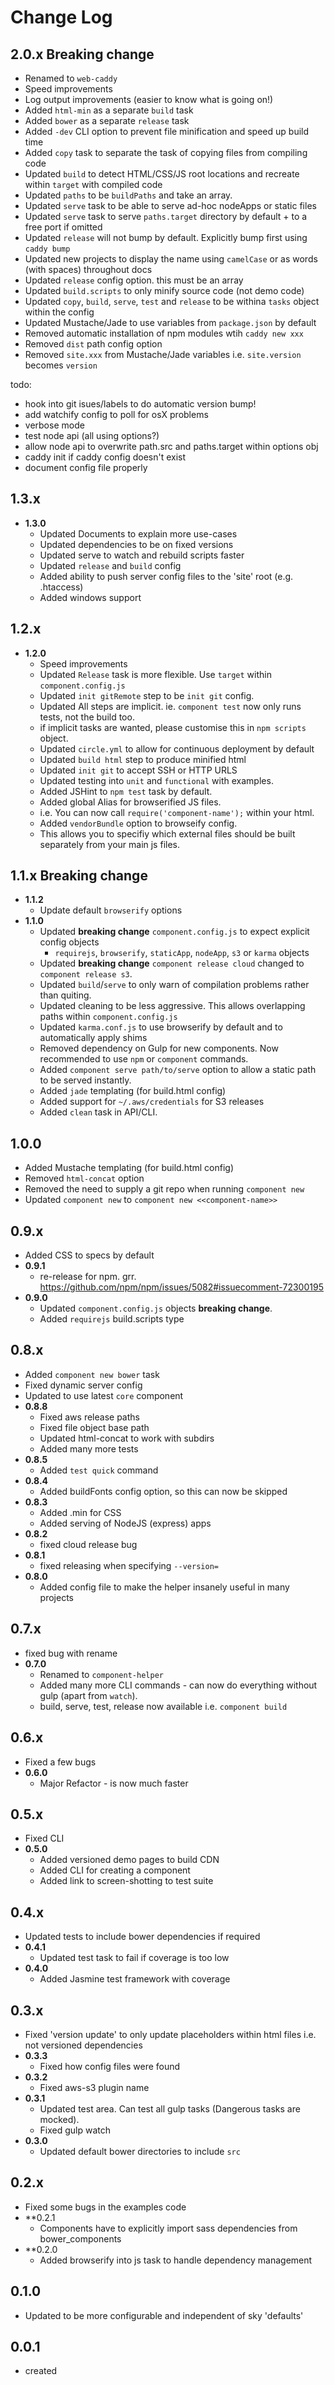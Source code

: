 # Change Log

## 2.0.x  Breaking change
  * Renamed to `web-caddy`
  * Speed improvements
  * Log output improvements (easier to know what is going on!)
  * Added `html-min` as a separate `build` task
  * Added `bower` as a separate `release` task
  * Added `-dev` CLI option to prevent file minification and speed up build time
  * Added `copy` task to separate the task of copying files from compiling code
  * Updated `build` to detect HTML/CSS/JS root locations and recreate within `target` with compiled code
  * Updated `paths` to be `buildPaths` and take an array.
  * Updated `serve` task to be able to serve ad-hoc nodeApps or static files
  * Updated `serve` task to serve `paths.target` directory by default + to a free port if omitted
  * Updated `release` will not bump by default. Explicitly bump first using `caddy bump`
  * Updated new projects to display the name using `camelCase` or as words (with spaces) throughout docs
  * Updated `release` config option. this must be an array
  * Updated `build.scripts` to only minify source code (not demo code)
  * Updated `copy`, `build`, `serve`, `test` and `release` to be withina `tasks` object within the config
  * Updated Mustache/Jade to use variables from `package.json` by default
  * Removed automatic installation of npm modules wtih `caddy new xxx`
  * Removed `dist` path config option
  * Removed `site.xxx` from Mustache/Jade variables i.e. `site.version` becomes `version`
  
todo:
  * hook into git isues/labels to do automatic version bump!
  * add watchify config to poll for osX problems
  * verbose mode
  * test node api (all using options?)
  * allow node api to overwrite path.src and paths.target within options obj
  * caddy init if caddy config doesn't exist
  * document config file properly
 
## 1.3.x
 * **1.3.0**
    * Updated Documents to explain more use-cases
    * Updated dependencies to be on fixed versions
    * Updated serve to watch and rebuild scripts faster
    * Updated `release` and `build` config
    * Added ability to push server config files to the 'site' root (e.g. .htaccess)
    * Added windows support

## 1.2.x

 * **1.2.0**
    * Speed improvements
    * Updated `Release` task is more flexible. Use `target` within `component.config.js`
    * Updated `init gitRemote` step to be `init git` config.
    * Updated All steps are implicit. ie. `component test` now only runs tests, not the build too.
    * if implicit tasks are wanted, please customise this in `npm scripts` object.
    * Updated `circle.yml` to allow for continuous deployment by default
    * Updated `build html` step to produce minified html
    * Updated `init git` to accept SSH or HTTP URLS
    * Updated testing into `unit` and `functional` with examples.
    * Added JSHint to `npm test` task by default.
    * Added global Alias for browserified JS files.
    * i.e. You can now call `require('component-name');` within your html.
    * Added `vendorBundle` option to browseify config.
    * This allows you to specifiy which external files should be built separately from your main js files.

## 1.1.x Breaking change

 * **1.1.2**
    * Update default `browserify` options
 * **1.1.0**
    * Updated **breaking change** `component.config.js` to expect explicit config objects
      * `requirejs`, `browserify`, `staticApp`, `nodeApp`, `s3` or `karma` objects
    * Updated **breaking change** `component release cloud` changed to `component release s3`.
    * Updated `build`/`serve` to only warn of compilation problems rather than quiting.
    * Updated cleaning to be less aggressive. This allows overlapping paths within `component.config.js`
    * Updated `karma.conf.js` to use browserify by default and to automatically apply shims
    * Removed dependency on Gulp for new components. Now recommended to use `npm` or `component` commands.
    * Added `component serve path/to/serve` option to allow a static path to be served instantly.
    * Added `jade` templating (for build.html config)
    * Added support for `~/.aws/credentials` for S3 releases
    * Added `clean` task in API/CLI.

## 1.0.0

 * Added Mustache templating (for build.html config)
 * Removed `html-concat` option
 * Removed the need to supply a git repo when running `component new`
 * Updated `component new` to `component new <<component-name>>`

## 0.9.x

 * Added CSS to specs by default
 * **0.9.1**
    * re-release for npm. grr. https://github.com/npm/npm/issues/5082#issuecomment-72300195
 * **0.9.0**
    * Updated `component.config.js` objects **breaking change**.
    * Added `requirejs` build.scripts type

## 0.8.x

 * Added `component new bower` task
 * Fixed dynamic server config
 * Updated to use latest `core` component
 * **0.8.8**
    * Fixed aws release paths
    * Fixed file object base path
    * Updated html-concat to work with subdirs
    * Added many more tests
 * **0.8.5**
    * Added `test quick` command
 * **0.8.4**
    * Added buildFonts config option, so this can now be skipped
 * **0.8.3**
    * Added .min for CSS
    * Added serving of NodeJS (express) apps
 * **0.8.2**
    * fixed cloud release bug
 * **0.8.1**
    * fixed releasing when specifying `--version=`
 * **0.8.0**
    * Added config file to make the helper insanely useful in many projects

## 0.7.x

 * fixed bug with rename
 * **0.7.0**
    * Renamed to `component-helper`
    * Added many more CLI commands - can now do everything without gulp (apart from `watch`).
    * build, serve, test, release now available i.e. `component build`

## 0.6.x

 * Fixed a few bugs
 * **0.6.0**
    * Major Refactor - is now much faster

## 0.5.x

 * Fixed CLI
 * **0.5.0**
    * Added versioned demo pages to build CDN
    * Added CLI for creating a component
    * Added link to screen-shotting to test suite

## 0.4.x

 * Updated tests to include bower dependencies if required
 * **0.4.1**
    * Updated test task to fail if coverage is too low
 * **0.4.0**
    * Added Jasmine test framework with coverage

## 0.3.x

 * Fixed 'version update' to only update placeholders within html files i.e. not versioned dependencies
 * **0.3.3**
    * Fixed how config files were found
 * **0.3.2**
    * Fixed aws-s3 plugin name
 * **0.3.1**
    * Updated test area. Can test all gulp tasks (Dangerous tasks are mocked).
    * Fixed gulp watch
 * **0.3.0**
    * Updated default bower directories to include `src`

## 0.2.x

 * Fixed some bugs in the examples code
 * **0.2.1
    * Components have to explicitly import sass dependencies from bower_components
 * **0.2.0
    * Added browserify into js task to handle dependency management

## 0.1.0

 * Updated to be more configurable and independent of sky 'defaults'

## 0.0.1

 * created
